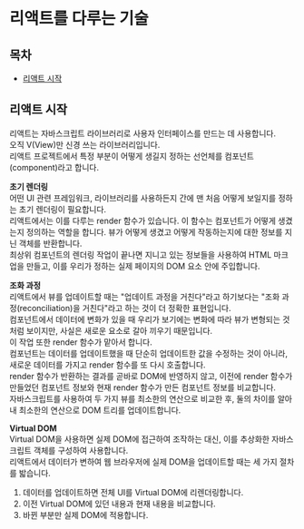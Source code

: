 # 리액트를 다루는 기술

## 목차
- [리액트 시작](#리액트-시작)  

## 리액트 시작
리액트는 자바스크립트 라이브러리로 사용자 인터페이스를 만드는 데 사용합니다.  
오직 V(View)만 신경 쓰는 라이브러리입니다.  
리액트 프로젝트에서 특정 부분이 어떻게 생길지 정하는 선언체를 컴포넌트(component)라고 합니다.  

**초기 렌더링**  
어떤 UI 관련 프레임워크, 라이브러리를 사용하든지 간에 맨 처음 어떻게 보일지를 정하는 초기 렌더링이 필요합니다.  
리액트에서는 이를 다루는 render 함수가 있습니다. 이 함수는 컴포넌트가 어떻게 생겼는지 정의하는 역할을 합니다. 뷰가 어떻게 생겼고 어떻게 작동하는지에 대한 정보를 지닌 객체를 반환합니다.  
최상위 컴포넌트의 렌더링 작업이 끝나면 지니고 있는 정보들을 사용하여 HTML 마크업을 만들고, 이를 우리가 정하는 실제 페이지의 DOM 요소 안에 주입합니다.  

**조화 과정**  
리액트에서 뷰를 업데이트할 때는 "업데이트 과정을 거친다"라고 하기보다는 "조화 과정(reconciliation)을 거친다"라고 하는 것이 더 정확한 표현입니다.  
컴포넌트에서 데이터에 변화가 있을 때 우리가 보기에는 변화에 따라 뷰가 변형되는 것처럼 보이지만, 사실은 새로운 요소로 갈아 끼우기 때문입니다.  
이 작업 또한 render 함수가 맡아서 합니다.  
컴포넌트는 데이터를 업데이트했을 때 단순히 업데이트한 값을 수정하는 것이 아니라, 새로운 데이터를 가지고 render 함수를 또 다시 호출합니다.  
render 함수가 반환하는 결과를 곧바로 DOM에 반영하지 않고, 이전에 render 함수가 만들었던 컴포넌트 정보와 현재 render 함수가 만든 컴포넌트 정보를 비교합니다.  
자바스크립트를 사용하여 두 가지 뷰를 최소한의 연산으로 비교한 후, 둘의 차이를 알아내 최소한의 연산으로 DOM 트리를 업데이트합니다.  

**Virtual DOM**  
Virtual DOM을 사용하면 실제 DOM에 접근하여 조작하는 대신, 이를 추상화한 자바스크립트 객체를 구성하여 사용합니다.  
리액트에서 데이터가 변하여 웹 브라우저에 실제 DOM을 업데이트할 때는 세 가지 절차를 밟습니다.  
1. 데이터를 업데이트하면 전체 UI를 Virtual DOM에 리렌더링합니다.  
2. 이전 Virtual DOM에 있던 내용과 현재 내용을 비교합니다.  
3. 바뀐 부분만 실제 DOM에 적용합니다.  
